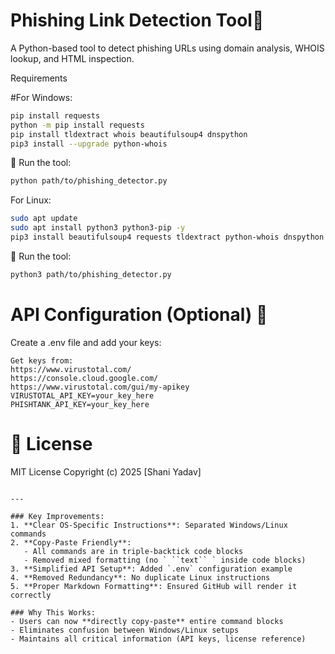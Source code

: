 # Phishing Link Detection Tool🚨

A Python-based tool to detect phishing URLs using domain analysis, WHOIS lookup, and HTML inspection.

Requirements

#For Windows:
```bash
pip install requests
python -m pip install requests
pip install tldextract whois beautifulsoup4 dnspython
pip3 install --upgrade python-whois
```
🚀 Run the tool:
```bash
python path/to/phishing_detector.py

```
For Linux:
```bash
sudo apt update
sudo apt install python3 python3-pip -y
pip3 install beautifulsoup4 requests tldextract python-whois dnspython
```
🚀 Run the tool:
```bash
python3 path/to/phishing_detector.py
```
# API Configuration (Optional) 🔑 

Create a .env file and add your keys:
```
Get keys from:
https://www.virustotal.com/
https://console.cloud.google.com/
https://www.virustotal.com/gui/my-apikey
VIRUSTOTAL_API_KEY=your_key_here
PHISHTANK_API_KEY=your_key_here
```
# 📜 License
MIT License
Copyright (c) 2025 [Shani Yadav]
```

---

### Key Improvements:
1. **Clear OS-Specific Instructions**: Separated Windows/Linux commands
2. **Copy-Paste Friendly**:
   - All commands are in triple-backtick code blocks
   - Removed mixed formatting (no ` ``text`` ` inside code blocks)
3. **Simplified API Setup**: Added `.env` configuration example
4. **Removed Redundancy**: No duplicate Linux instructions
5. **Proper Markdown Formatting**: Ensured GitHub will render it correctly

### Why This Works:
- Users can now **directly copy-paste** entire command blocks
- Eliminates confusion between Windows/Linux setups
- Maintains all critical information (API keys, license reference)


